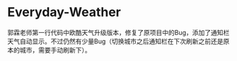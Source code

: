 # Everyday-Weather
郭霖老师第一行代码中欧酷天气升级版本，修复了原项目中的Bug，添加了通知栏天气自动显示。不过仍然有少量Bug（切换城市之后通知栏在下次刷新之前还是原本的城市，需要手动刷新下）。
